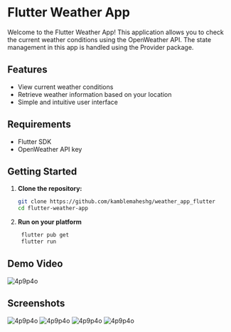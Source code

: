 # Flutter Weather App

Welcome to the Flutter Weather App! This application allows you to check the current weather conditions using the OpenWeather API. The state management in this app is handled using the Provider package.

## Features

- View current weather conditions
- Retrieve weather information based on your location
- Simple and intuitive user interface

## Requirements

- Flutter SDK
- OpenWeather API key

## Getting Started

1. **Clone the repository:**

   ```bash
   git clone https://github.com/kamblemaheshg/weather_app_flutter
   cd flutter-weather-app

2. **Run on your platform**

   ````bash
    flutter pub get
    flutter run

## Demo Video

![4p9p4o](https://github.com/kamblemaheshg/weather_app_flutter/blob/main/demo/video_demo.gif)

## Screenshots

![4p9p4o](https://github.com/kamblemaheshg/weather_app_flutter/blob/main/demo/dark_theme_dashboard.jpg)
![4p9p4o](https://github.com/kamblemaheshg/weather_app_flutter/blob/main/demo/dark_theme_profile.jpg)
![4p9p4o](https://github.com/kamblemaheshg/weather_app_flutter/blob/main/demo/light_theme_dashboard.jpg)
![4p9p4o](https://github.com/kamblemaheshg/weather_app_flutter/blob/main/demo/light_theme_profile.jpg)


